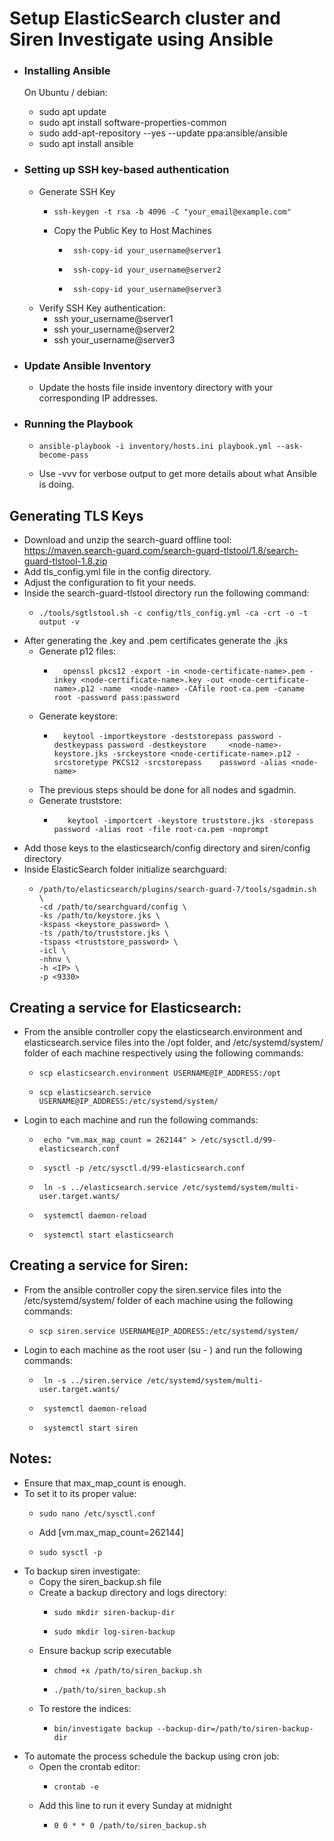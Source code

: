 # Setup ElasticSearch cluster and Siren Investigate using Ansible

- ### Installing Ansible
    On Ubuntu / debian:
    - sudo apt update 
    - sudo apt install software-properties-common 
    - sudo add-apt-repository --yes --update ppa:ansible/ansible 
    - sudo apt install ansible

- ### Setting up SSH key-based authentication
    - Generate SSH Key
      -     ssh-keygen -t rsa -b 4096 -C "your_email@example.com"
    
      - Copy the Public Key to Host Machines
        
        -      ssh-copy-id your_username@server1 
        -      ssh-copy-id your_username@server2
        -      ssh-copy-id your_username@server3
    
    - Verify SSH Key authentication:
        - ssh your_username@server1
        - ssh your_username@server2
        - ssh your_username@server3

- ### Update Ansible Inventory 
  - Update the hosts file inside inventory directory with your corresponding IP addresses.

- ### Running the Playbook
  -     ansible-playbook -i inventory/hosts.ini playbook.yml --ask-become-pass
  - Use -vvv  for verbose output to get more details about what Ansible is doing.


## Generating TLS Keys
- Download and unzip the search-guard offline tool: https://maven.search-guard.com/search-guard-tlstool/1.8/search-guard-tlstool-1.8.zip
- Add tls_config.yml file in the config directory.
- Adjust the configuration to fit your needs.
- Inside the search-guard-tlstool directory run the following command:  
  -     ./tools/sgtlstool.sh -c config/tls_config.yml -ca -crt -o -t output -v
- After generating the .key and .pem certificates generate the .jks 
  - Generate p12 files:
    -       openssl pkcs12 -export -in <node-certificate-name>.pem -inkey <node-certificate-name>.key -out <node-certificate-name>.p12 -name  <node-name> -CAfile root-ca.pem -caname root -password pass:password
  - Generate keystore:
    -       keytool -importkeystore -deststorepass password -destkeypass password -destkeystore 	<node-name>-keystore.jks -srckeystore <node-certificate-name>.p12 -srcstoretype PKCS12 -srcstorepass 	password -alias <node-name>
  - The previous steps should be done for all nodes and sgadmin.
  - Generate truststore:
    -        keytool -importcert -keystore truststore.jks -storepass password -alias root -file root-ca.pem -noprompt
- Add those keys to the elasticsearch/config directory and siren/config directory
- Inside ElasticSearch folder initialize searchguard:
  -     /path/to/elasticsearch/plugins/search-guard-7/tools/sgadmin.sh \
        -cd /path/to/searchguard/config \
        -ks /path/to/keystore.jks \
        -kspass <keystore_password> \
        -ts /path/to/truststore.jks \
        -tspass <truststore_password> \
        -icl \
        -nhnv \
        -h <IP> \
        -p <9330>

## Creating a service for Elasticsearch:
- From the ansible controller copy the elasticsearch.environment and elasticsearch.service files into the /opt folder, and /etc/systemd/system/ folder of each machine respectively using the following commands:
  -     scp elasticsearch.environment USERNAME@IP_ADDRESS:/opt
  -     scp elasticsearch.service USERNAME@IP_ADDRESS:/etc/systemd/system/
- Login to each machine and run the following commands:
  -      echo "vm.max_map_count = 262144" > /etc/sysctl.d/99-elasticsearch.conf
  -      sysctl -p /etc/sysctl.d/99-elasticsearch.conf
  -      ln -s ../elasticsearch.service /etc/systemd/system/multi-user.target.wants/
  -      systemctl daemon-reload
  -      systemctl start elasticsearch

## Creating a service for Siren:
- From the ansible controller copy the siren.service files into the  /etc/systemd/system/ folder of each machine using the following commands:
  -     scp siren.service USERNAME@IP_ADDRESS:/etc/systemd/system/
- Login to each machine as the root user (su - ) and run the following commands:
  -      ln -s ../siren.service /etc/systemd/system/multi-user.target.wants/
  -      systemctl daemon-reload
  -      systemctl start siren

## Notes:
- Ensure that max_map_count is enough.
- To set it to its proper value:
  -     sudo nano /etc/sysctl.conf
  - Add [vm.max_map_count=262144]
  -     sudo sysctl -p

- To backup siren investigate:
  - Copy the siren_backup.sh file
  - Create a backup directory and logs directory:
    -     sudo mkdir siren-backup-dir
    -     sudo mkdir log-siren-backup 
  - Ensure backup scrip executable
    -     chmod +x /path/to/siren_backup.sh
    -     ./path/to/siren_backup.sh
  - To restore the indices:
    -     bin/investigate backup --backup-dir=/path/to/siren-backup-dir
- To automate the process schedule the backup using cron job:
  - Open the crontab editor:
    -     crontab -e
  - Add this line to run it every Sunday at midnight
    -     0 0 * * 0 /path/to/siren_backup.sh


